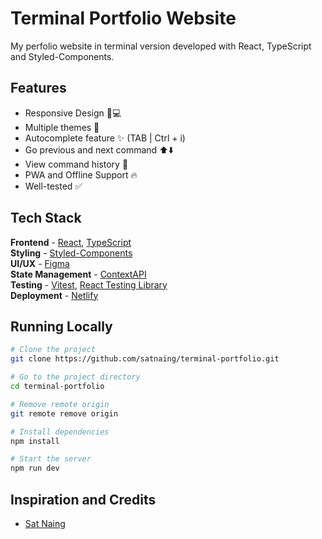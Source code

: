 # Terminal Portfolio Website

My perfolio website in terminal version developed with React, TypeScript and Styled-Components.

## Features

- Responsive Design 📱💻
- Multiple themes 🎨
- Autocomplete feature ✨ (TAB | Ctrl + i)
- Go previous and next command ⬆️⬇️
- View command history 📖
- PWA and Offline Support 🔥
- Well-tested ✅

## Tech Stack

**Frontend** - [React](https://reactjs.org/), [TypeScript](https://www.typescriptlang.org/)  
**Styling** - [Styled-Components](https://styled-components.com/)  
**UI/UX** - [Figma](https://figma.com/)  
**State Management** - [ContextAPI](https://reactjs.org/docs/context.html)  
**Testing** - [Vitest](https://vitest.dev/), [React Testing Library](https://testing-library.com/)  
**Deployment** - [Netlify](https://app.netlify.com/)

## Running Locally

```bash
# Clone the project
git clone https://github.com/satnaing/terminal-portfolio.git

# Go to the project directory
cd terminal-portfolio

# Remove remote origin
git remote remove origin

# Install dependencies
npm install

# Start the server
npm run dev
```

## Inspiration and Credits

- [Sat Naing](https://terminal.satnaing.dev/)
